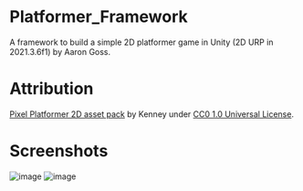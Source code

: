 # Platformer_Framework

A framework to build a simple 2D platformer game in Unity (2D URP in 2021.3.6f1) by Aaron Goss.

# Attribution

[Pixel Platformer 2D asset pack](https://www.kenney.nl/assets/pixel-platformer) by Kenney under [CC0 1.0 Universal License](https://creativecommons.org/publicdomain/zero/1.0/).

# Screenshots

![image](https://user-images.githubusercontent.com/37372591/191428586-8f1f40b8-a2cc-4685-9662-49e697b75c2d.png)
![image](https://user-images.githubusercontent.com/37372591/191428534-1ff71452-c1bd-4f1b-a3ea-a4c23581e21b.png)
